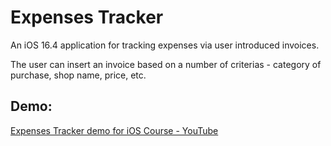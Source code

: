 # Expenses Tracker
An iOS 16.4 application for tracking expenses via user introduced invoices.

The user can insert an invoice based on a number of criterias - category of purchase, shop name, price, etc.

## Demo:
[Expenses Tracker demo for iOS Course - YouTube](https://youtu.be/bXg2PwkhR3Q) 
